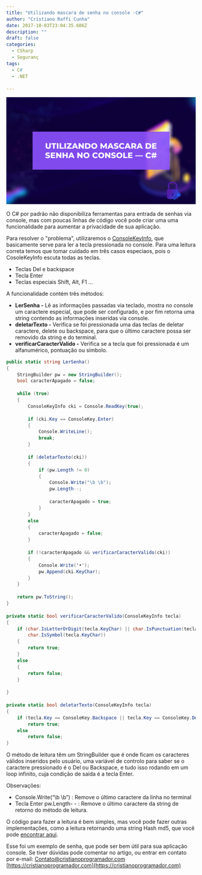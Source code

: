 ```yaml
---
title: "Utilizando mascara de senha no console -C#"
author: "Cristiano Raffi Cunha"
date: 2017-10-03T23:04:35.606Z
description: ""
draft: false
categories:
  - CSharp
  - Seguranç
tags:
  - C#
  - .NET

---
```


![](./images/capa.png)

O C# por padrão não disponibiliza ferramentas para entrada de senhas via console, mas com poucas linhas de código você pode criar uma uma funcionalidade para aumentar a privacidade de sua aplicação.

Para resolver o "problema", utilizaremos o [ConsoleKeyInfo](https://msdn.microsoft.com/pt-br/library/system.consolekeyinfo%28v=vs.110%29.aspx), que basicamente serve para ler a tecla pressionada no console. Para uma leitura correta temos que tomar cuidado em três casos especiaos, pois o CosoleKeyInfo escuta todas as teclas.

- Teclas Del e backspace
- Tecla Enter
- Teclas especiais Shift, Alt, F1 …

A funcionalidade contém três métodos:

- **LerSenha -** Lê as informações passadas via teclado, mostra no console um caractere especial, que pode ser configurado, e por fim retorna uma string contendo as informações inseridas via console.
- **deletarTexto -** Verifica se foi pressionada uma das teclas de deletar caractere, delete ou backspace, para que o último caractere possa ser removido da string e do terminal.
- **verificarCaracterValido -** Verifica se a tecla que foi pressionada é um alfanumérico, pontuação ou símbolo.

```csharp
public static string LerSenha()
{
    StringBuilder pw = new StringBuilder();
    bool caracterApagado = false;

    while (true)
    {
        ConsoleKeyInfo cki = Console.ReadKey(true);

        if (cki.Key == ConsoleKey.Enter)
        {
            Console.WriteLine();
            break;
        }

        if (deletarTexto(cki))
        {
            if (pw.Length != 0)
            {
                Console.Write("\b \b");
                pw.Length--;

                caracterApagado = true;
            }
        }
        else
        {
            caracterApagado = false;
        }

        if (!caracterApagado && verificarCaracterValido(cki))
        {
            Console.Write('•');
            pw.Append(cki.KeyChar);
        }
    }

    return pw.ToString();
}

private static bool verificarCaracterValido(ConsoleKeyInfo tecla)
{
    if (char.IsLetterOrDigit(tecla.KeyChar) || char.IsPunctuation(tecla.KeyChar) ||
        char.IsSymbol(tecla.KeyChar))
    {
        return true;
    }
    else
    {
        return false;
    }

}

private static bool deletarTexto(ConsoleKeyInfo tecla)
{
    if (tecla.Key == ConsoleKey.Backspace || tecla.Key == ConsoleKey.Delete)
        return true;
    else
        return false;
}
```

O método de leitura têm um StringBuilder que é onde ficam os caracteres válidos inseridos pelo usuário, uma variável de controlo para saber se o caractere pressionado é o Del ou Backspace, e tudo isso rodando em um loop infinito, cuja condição de saída é a tecla Enter.

Observações:

- Console.Write(“\b \b”) : Remove o último caractere da linha no terminal
- Tecla Enter pw.Length- - : Remove o último caractere da string de retorno do método de leitura.

O código para fazer a leitura é bem simples, mas você pode fazer outras implementações, como a leitura retornando uma string Hash md5, que você pode [encontrar aqui](https://gist.github.com/CristianoRC/fe41af87e3cad3c76c277b4f6926dfb0).

Esse foi um exemplo de senha, que pode ser bem útil para sua aplicação console. Se tiver dúvidas pode comentar no artigo, ou entrar em contato por e-mail: [Contato@cristianoprogramador.com](mailto:contato@cristianoprogramador.com)
[https://cristianoprogramador.com](https://cristianoprogramador.com)